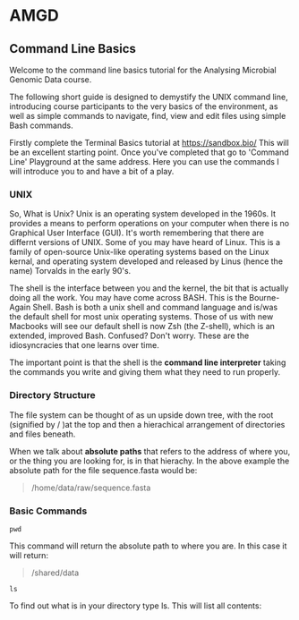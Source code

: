# AMGD
## Command Line Basics

Welcome to the command line basics tutorial for the Analysing Microbial Genomic Data course. 

The following short guide is designed to demystify the UNIX command line, introducing course participants to the very basics of the environment, as well as simple commands to navigate, find, view and edit files using simple Bash commands.

Firstly complete the Terminal Basics tutorial at https://sandbox.bio/ This will be an excellent starting point.  Once you've completed that go to 'Command Line' Playground at the same address. Here you can use the commands I will introduce you to and have a bit of a play. 

### UNIX

So, What is Unix? Unix is an operating system developed in the 1960s. It provides a means to perform operations on your computer when there is no Graphical User Interface (GUI). It's worth remembering that there are differnt versions of UNIX. Some of you may have heard of Linux. This is a family of open-source Unix-like operating systems based on the Linux kernal, and operating system developed and released by Linus (hence the name) Torvalds in the early 90's.

The shell is the interface between you and the kernel, the bit that is actually doing all the work.  You may have come across BASH.  This is the Bourne-Again Shell. Bash is both a unix shell and command language and is/was the default shell for most unix operating systems. Those of us with new Macbooks will see our default shell is now Zsh (the Z-shell), which is an extended, improved Bash. Confused? Don't worry. These are the idiosyncracies that one learns over time.

The important point is that the shell is the **command line interpreter** taking the commands you write and giving them what they need to run properly. 

### Directory Structure

The file system can be thought of as un upside down tree, with the root (signified by / )at the top and then a hierachical arrangement of directories and files beneath.

When we talk about **absolute paths** that refers to the address of where you, or the thing you are looking for, is in that hierachy.  In the above example the absolute path for the file sequence.fasta would be:

[logo]: https://github.com/davidwcleary/AMGD/blob/main/file-system.png


> /home/data/raw/sequence.fasta

### Basic Commands

```shell
pwd
```
This command will return the absolute path to where you are. In this case it will return:

> /shared/data

```shell
ls
```

To find out what is in your directory type ls. This will list all contents: 
